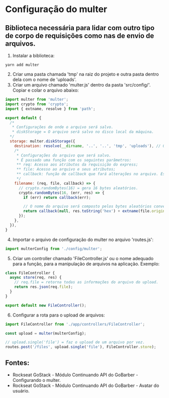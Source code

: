 # Configuração do multer
## Biblioteca necessária para lidar com outro tipo de corpo de requisições como nas de envio de arquivos.

1. Instalar a biblioteca:
```
yarn add multer
```
2. Criar uma pasta chamada 'tmp' na raiz do projeto e outra pasta dentro dela com o nome de 'uploads'. 
3. Criar um arquivo chamado 'multer.js' dentro da pasta 'src/config/'. Copiar e colar o arquivo abaixo:
```javascript
import multer from 'multer';
import crypto from 'crypto';
import { extname, resolve } from 'path';

export default {
  /* 
   * Configurações de onde o arquivo será salvo. 
   * diskStorage = O arquivo será salvo no disco local da máquina. 
  */
  storage: multer.diskStorage({
    destination: resolve(__dirname, '..', '..', 'tmp', 'uploads'), // Onde o arquivo será salvo
    /* 
     * Configurações do arquivo que será salvo.
     * É passado uma função com os seguintes parâmetros:
     ** req: Acesso aos atributos da requisição do express;
     ** file: Acesso ao arquivo e seus atributos;
     ** callback: função de callback que fará alterações no arquivo. Essa função espara como primeiro parâmetro, um erro. 
     */
    filename: (req, file, callback) => {  
      // crypto.randomBytes(16) = gera 16 bytes aleatórios.
      crypto.randomBytes(16, (err, res) => { 
        if (err) return callback(err);

        // O nome do arquivo será composto pelos bytes aleatórios convertidos para uma string de hexadecimais + a extensão do arquivo.
        return callback(null, res.toString('hex') + extname(file.originalname));
      });
    },
  }),
}
```
4. Importar o arquivo de configuração do multer no arquivo 'routes.js':
```javascript
import multerConfig from './config/multer';
```
5. Criar um controller chamado 'FileController.js' ou o nome adequado para a função, para a manipulação de arquivos na aplicação. Exemplo:
```javascript
class FileController {
  async store(req, res) {
    // req.file = retorna todas as informações do arquivo do upload.
    return res.json(req.file);
  }
}

export default new FileController();
```
6. Configurar a rota para o upload de arquivos:
```javascript
import FileController from './app/controllers/FileController';

const upload = multer(multerConfig);

// upload.single('file') = faz o upload de um arquivo por vez. 
routes.post('/files', upload.single('file'), FileController.store);
```

## Fontes: 
- Rockseat GoStack - Módulo Continuando API do GoBarber - Configurando o multer. 
- Rockseat GoStack - Módulo Continuando API do GoBarber - Avatar do usuário. 